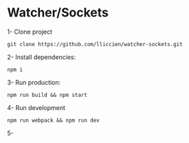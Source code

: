 # Watcher/Sockets

1- Clone project

`git clone https://github.com/lliccien/watcher-sockets.git `

2- Install dependencies:

`npm i`

3- Run production:

`npm run build && npm start`

4- Run development

`npm run webpack && npm run dev`

5- 

